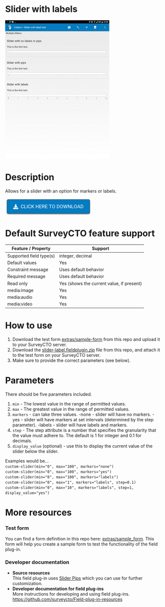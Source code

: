# Slider with labels
![Preview - slider with different markers](/extras/preview.jpg)


# Description
Allows for a slider with an option for markers or labels.

[![Download now](extras/download-button.png)](https://github.com/surveycto/slider-label/raw/master/slider-label.fieldplugin.zip)

# Default SurveyCTO feature support

Feature / Property |	Support
------------------ |  ---------
Supported field type(s) |	integer, decimal
Default values	| Yes
Constraint message	| Uses default behavior
Required message | Uses default behavior
Read only	| Yes (shows the current value, if present)
media:image	| Yes
media:audio	| Yes
media:video	| Yes

# How to use

1. Download the test form [extras/sample-form](https://github.com/SurveyCTO-field-plug-ins/slider-label/blob/master/extras/sample_form/slider_label_sample.xlsx) from this repo and upload it to your SurveyCTO server.
1. Download the [slider-label.fieldplugin.zip](https://github.com/surveycto/slider-label/raw/master/slider-label.fieldplugin.zip) file from this repo, and attach it to the test form on your SurveyCTO server.
1. Make sure to provide the correct parameters (see below).

# Parameters
There should be five parameters included.
1. `min` - The lowest value in the range of permitted values.
2. `max` - The greatest value in the range of permitted values.
3. `markers` - can take three values.
  -none - slider will have no markers.
  -yes - slider will have markers at set intervals (determined by the step parameter).
  -labels - slider will have labels and markers.
4. `step` - The step attribute is a number that specifies the granularity that the value must adhere to. The default is 1 for integer and 0.1 for decimals.
5. `display_value` (optional) - use this to display the current value of the slider below the slider.

Examples would be...    
      `custom-slider(min="0", max="100", markers="none")`  
      `custom-slider(min="0", max="100", markers="yes")`  
      `custom-slider(min="0", max="100", markers="labels")`  
      `custom-slider(min="0", max="1", markers="labels", step=0.1)`  
      `custom-slider(min="0", max="10", markers="labels", step=1, display_value="yes")`  

# More resources
### Test form
You can find a form definition in this repo here: [extras/sample_form](https://github.com/surveycto/slider-label/raw/master/extras/example-form/Example%20form%20-%20slider-label.xlsx). This form will help you create a sample form to test the functionality of the field plug-in.

### Developer documentation   
* **Source resources** <br>
This field plug-in uses [Slider Pips](https://simeydotme.github.io/jQuery-ui-Slider-Pips/#styling-circles) which you can use for further customization.
* **Developer documentation for field plug-ins** <br>
More instructions for developing and using field plug-ins. https://github.com/surveycto/Field-plug-in-resources
